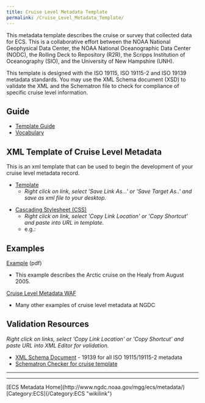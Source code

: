 ```yaml
---
title: Cruise Level Metadata Template
permalink: /Cruise_Level_Metadata_Template/
---
```


This metadata template describes the cruise or survey that collected data for ECS. This is a collaborative effort between the NOAA National Geophysical Data Center, the NOAA National Oceanographic Data Center (NODC), the Rolling Deck to Repository (R2R), the Scripps Institution of Oceanography (SIO), and the University of New Hampshire (UNH).

This template is designed with the ISO 19115, ISO 19115-2 and ISO 19139 metadata standards. You may use the XML Schema document (XSD) to validate the XML and the Schematron file to check for compliance of specific cruise level information.

Guide
-----

-   [Template Guide](http://www.ngdc.noaa.gov/metadata/published/Training/Guides/cruise_template_guide.html)
-   [Vocabulary](/ISO_Template_Vocabularies "wikilink")

XML Template of Cruise Level Metadata
-------------------------------------

This is an xml template that can be used to begin the development of your cruise level metadata record.

-   [Template](http://www.ngdc.noaa.gov/metadata/published/Examples/iso_u/xml/template_cruise.xml)
    -   <i>Right click on link, select 'Save Link As...' or 'Save Target As..' and save as xml file to your desktop.</i>

<!-- -->

-   [Cascading Stylesheet (CSS)](http://www.ngdc.noaa.gov/metadata/published/views/template_cruise.css)
    -   <i>Right click on link, select 'Copy Link Location' or 'Copy Shortcut' and paste into URL in template.</i>
    -   e.g.:
            <?xml-stylesheet type="text/css" href="http://www.ngdc.noaa.gov/metadata/published/views/template_cruise.css"?>

Examples
--------

[Example](/Media:cruise_example.pdf "wikilink") (pdf)

-   This example describes the Arctic cruise on the Healy from August 2005.

[Cruise Level Metadata WAF](http://www.ngdc.noaa.gov/metadata/published/NOAA/NESDIS/NGDC/MGG/Cruise/iso/)

-   Many other examples of cruise level metadata at NGDC

Validation Resources
--------------------

<i>Right click on links, select 'Copy Link Location' or 'Copy Shortcut' and paste URL into XML Editor for validation.</i>

-   [XML Schema Document](http://www.ngdc.noaa.gov/metadata/published/xsd/schema.xsd) - 19139 for all ISO 19115/19115-2 metadata
-   [Schematron Checker for cruise template](http://www.ngdc.noaa.gov/metadata/published/xsd/schematron/cruise_template_schematron.sch)

<hr/>
<hr/>
[ECS Metadata Home](http://www.ngdc.noaa.gov/mgg/ecs/metadata/) [Category:ECS](/Category:ECS "wikilink")